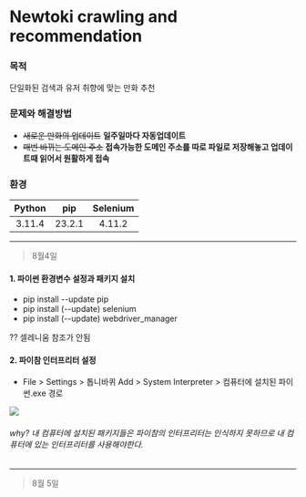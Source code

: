 Newtoki crawling and recommendation
=============

### 목적
단일화된 검색과 유저 취향에 맞는 만화 추천

### 문제와 해결방법
* ~~새로운 만화의 업데이트~~ **일주일마다 자동업데이트**
* ~~매번 바뀌는 도메인 주소~~ **접속가능한 도메인 주소를 따로 파일로 저장해놓고 업데이트때 읽어서 원활하게 접속**

### 환경
|Python|pip|Selenium|
|:---:|:---:|:---:|
|3.11.4|23.2.1|4.11.2|

- - -
> 8월4일
>
#### 1. 파이썬 환경변수 설정과 패키지 설치
* pip install --update pip
* pip install (--update) selenium
* pip install (--update) webdriver_manager

?? 셀레니움 참조가 안됨

#### 2. 파이참 인터프리터 설정
* File > Settings > 톱니바퀴 Add > System Interpreter > 컴퓨터에 설치된 파이썬.exe 경로

<img src="./system_interpreter.png"></img>
###### why? 내 컴퓨터에 설치된 패키지들은 파이참의 인터프리터는 인식하지 못하므로 내 컴퓨터에 있는 인터프리터를 사용해야한다.

- - -
> 8월 5일
>
